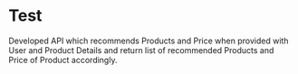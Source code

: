 # Test

Developed API which recommends Products and Price when provided with User and Product Details and return list of recommended Products and Price of Product accordingly.
